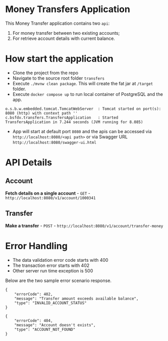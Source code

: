 Money Transfers Application
===========
This Money Transfer application contains two `api`:
1. For money transfer between two existing accounts;
2. For retrieve account details with current balance.

How start the application
===========

- Clone the project from the repo
- Navigate to the source root folder `transfers`
- Execute `./mvnw clean package`. This will create the fat jar at `/target` folder.
- Execute `docker compose up` to run local container of PostgreSQL and the app.

```
o.s.b.w.embedded.tomcat.TomcatWebServer  : Tomcat started on port(s): 8080 (http) with context path ''
c.bsfdv.transfers.TransfersApplication   : Started TransfersApplication in 7.244 seconds (JVM running for 8.085)
```

- App will start at default port `8080` and the apis can be accessed via
  `http://localhost:8080/<api path>` or via Swagger URL `http://localhost:8080/swagger-ui.html`

API Details
===========

## Account ##

**Fetch details on a single account** - ```GET``` -
```http://localhost:8080/v1/account/1000341```

## Transfer ##

**Make a transfer** - ```POST``` -
```http://localhost:8080/v1/account/transfer-money```

Error Handling
=============
- The data validation error code starts with 400
- The transaction error starts with 402
- Other server run time exception is 500

Below are the two sample error scenario response.

```
{
    "errorCode": 402,
    "message": "Transfer amount exceeds available balance",
    "type": "INVALID_ACCOUNT_STATUS"
}
```

```
{
    "errorCode": 404,
    "message": "Account doesn't exists",
    "type": "ACCOUNT_NOT_FOUND"
}
```